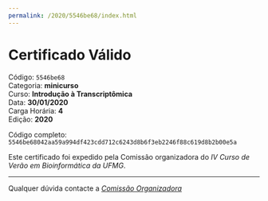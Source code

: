 ```yaml
---
permalink: /2020/5546be68/index.html
---
```


# Certificado Válido

Código: `5546be68`<br>
Categoria: **minicurso**<br>
Curso: **Introdução à Transcriptômica**<br>
Data: **30/01/2020**<br>
Carga Horária: **4**<br>
Edição: **2020**<br>


Código completo: `5546be68042aa59a994df423cdd712c6243d8b6f3eb2246f88c619d8b2b00e5a`


Este certificado foi expedido pela Comissão organizadora do *IV Curso de Verão em Bioinformática da UFMG*.

----

Qualquer dúvida contacte a [_Comissão Organizadora_](<mailto:cursobioinfoufmg@gmail.com$subject=[Certificados]>)

